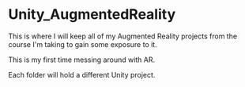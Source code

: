 # Unity_AugmentedReality
This is where I will keep all of my Augmented Reality projects from the course I'm taking to gain some exposure to it.

This is my first time messing around with AR.

Each folder will hold a different Unity project.
